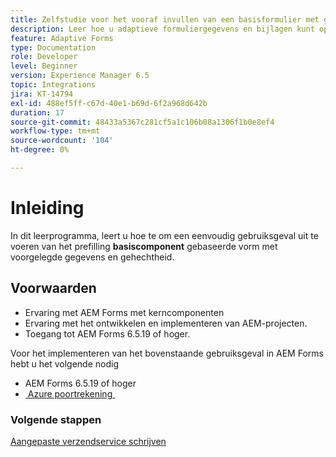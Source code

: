 ```yaml
---
title: Zelfstudie voor het vooraf invullen van een basisformulier met gegevens en bijlagen
description: Leer hoe u adaptieve formuliergegevens en bijlagen kunt opslaan en ophalen van Azure Storage-account.
feature: Adaptive Forms
type: Documentation
role: Developer
level: Beginner
version: Experience Manager 6.5
topic: Integrations
jira: KT-14794
exl-id: 488ef5ff-c67d-40e1-b69d-6f2a968d642b
duration: 17
source-git-commit: 48433a5367c281cf5a1c106b08a1306f1b0e8ef4
workflow-type: tm+mt
source-wordcount: '104'
ht-degree: 0%

---
```


# Inleiding

In dit leerprogramma, leert u hoe te om een eenvoudig gebruiksgeval uit te voeren van het prefilling **basiscomponent** gebaseerde vorm met voorgelegde gegevens en gehechtheid.

## Voorwaarden

* Ervaring met AEM Forms met kerncomponenten
* Ervaring met het ontwikkelen en implementeren van AEM-projecten.
* Toegang tot AEM Forms 6.5.19 of hoger.

Voor het implementeren van het bovenstaande gebruiksgeval in AEM Forms hebt u het volgende nodig

* AEM Forms 6.5.19 of hoger
* [&#x200B; Azure poortrekening &#x200B;](https://portal.azure.com/)


### Volgende stappen

[Aangepaste verzendservice schrijven](./create-custom-submit.md)
